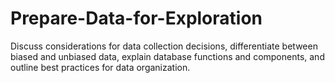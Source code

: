 # Prepare-Data-for-Exploration
Discuss considerations for data collection decisions, differentiate between biased and unbiased data, explain database functions and components, and outline best practices for data organization.
